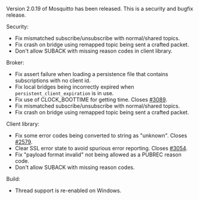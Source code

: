 <!--
.. title: Version 2.0.19 released.
.. slug: version-2-0-17-released
.. date: 2024-10-02 10:46:38 UTC+1
.. tags: Releases
.. category:
.. link:
.. description:
.. type: text
-->

Version 2.0.19 of Mosquitto has been released. This is a security and bugfix release.

Security:
- Fix mismatched subscribe/unsubscribe with normal/shared topics.
- Fix crash on bridge using remapped topic being sent a crafted packet.
- Don't allow SUBACK with missing reason codes in client library.

Broker:
- Fix assert failure when loading a persistence file that contains
  subscriptions with no client id.
- Fix local bridges being incorrectly expired when `persistent_client_expiration`
  is in use.
- Fix use of CLOCK_BOOTTIME for getting time. Closes [#3089].
- Fix mismatched subscribe/unsubscribe with normal/shared topics.
- Fix crash on bridge using remapped topic being sent a crafted packet.

Client library:
- Fix some error codes being converted to string as "unknown". Closes [#2579].
- Clear SSL error state to avoid spurious error reporting. Closes [#3054].
- Fix "payload format invalid" not being allowed as a PUBREC reason code.
- Don't allow SUBACK with missing reason codes.

Build:
- Thread support is re-enabled on Windows.

[#2579]: https://github.com/eclipse/mosquitto/issues/2579
[#3054]: https://github.com/eclipse/mosquitto/issues/3054
[#3089]: https://github.com/eclipse/mosquitto/issues/3089

